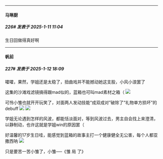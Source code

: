﻿
*****

####  马琳厨  
##### 226#       发表于 2025-1-11 11:04

生日回做得真好啊


*****

####  帆前  
##### 227#       发表于 2025-1-12 18:09

嚯嚯，果然，学姐还是太稳了，扭曲戏并不能撼动她这支股，小风小浪罢了

这集的沙滩戏滤镜搞得跟mad似的，蓝箱也可叫mad素材之箱（
<img src="https://p.sda1.dev/21/4b98745e5614c5f079f1c95f27914dc7/Screenshot_20250112_175321_com.huawei.browser.jpg" referrerpolicy="no-referrer">

可怜小雏也就开开玩笑了，对面两人发动技能“成双成对”破除了“礼物单方损坏”的debuff
<img src="https://p.sda1.dev/21/8be18082c1b830e6886226c5992d6d29/Screenshot_20250112_172826_com.huawei.browser.jpg" referrerpolicy="no-referrer">
<img src="https://p.sda1.dev/21/ae16c3935c6b370b94fd71cbea330153/Screenshot_20250112_173712_com.huawei.browser.jpg" referrerpolicy="no-referrer">

学姐无论遇到怎样的风波，都能恬淡面对，等到风波过去，男主自会找上来澄清，以静制动，也许这就是学姐win的原因罢（

好温馨的17岁生日哇，能感觉到蓝箱的故事主打一个健康健全无公害，每个人都亚撒西呐
<img src="https://p.sda1.dev/21/fd2136ddfbbd478aebc6275ae0ce2cb5/Screenshot_20250112_175024_com.huawei.browser.jpg" referrerpolicy="no-referrer">

只是要苦一苦小雏了，小雏──《雏 局 了》

